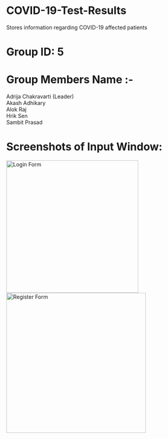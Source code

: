 # COVID-19-Test-Results
Stores information regarding COVID-19 affected patients
# Group ID: 5
# Group Members Name :- 
Adrija Chakravarti (Leader) <br>
Akash Adhikary <br>
Alok Raj <br>
Hrik Sen <br>
Sambit Prasad <br>
# Screenshots of Input Window: <br>
<img width="349" alt="Login Form" src="https://user-images.githubusercontent.com/104761104/166268851-3edc587e-3141-43fd-b639-15c5f8cc132b.png"><br>
<img width="369" alt="Register Form" src="https://user-images.githubusercontent.com/104761104/166268941-e794471b-0a18-4dac-a887-4eb1ed3d408c.png"><br>
